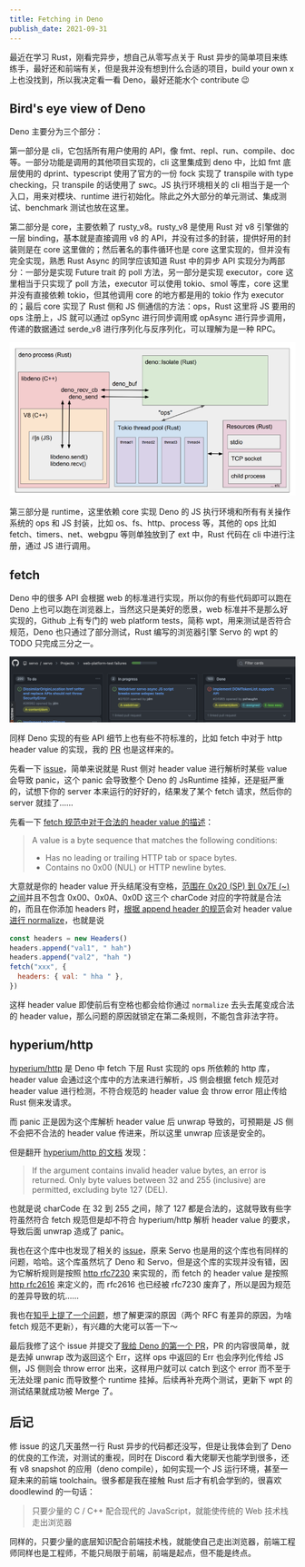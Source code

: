 ```yaml
---
title: Fetching in Deno
publish_date: 2021-09-31
---
```


最近在学习 Rust，刚看完异步，想自己从零写点关于 Rust 异步的简单项目来练练手，最好还和前端有关，但是我并没有想到什么合适的项目，build your own x 上也没找到，所以我决定看一看 Deno，最好还能水个 contribute 😉

## Bird's eye view of Deno

Deno 主要分为三个部分：

第一部分是 cli，它包括所有用户使用的 API，像 fmt、repl、run、compile、doc 等。一部分功能是调用的其他项目实现的，cli 这里集成到 deno 中，比如 fmt 底层使用的 dprint、typescript 使用了官方的一份 fock 实现了 transpile with type checking，只 transpile 的话使用了 swc。JS 执行环境相关的 cli 相当于是一个入口，用来对模块、runtime 进行初始化。除此之外大部分的单元测试、集成测试、benchmark 测试也放在这里。

第二部分是 core，主要依赖了 rusty_v8。rusty_v8 是使用 Rust 对 v8 引擎做的一层 binding，基本就是直接调用 v8 的 API，并没有过多的封装，提供好用的封装则是在 core 这里做的；然后著名的事件循环也是 core 这里实现的，但并没有完全实现，熟悉 Rust Async 的同学应该知道 Rust 中的异步 API 实现分为两部分：一部分是实现 Future trait 的 poll 方法，另一部分是实现 executor，core 这里相当于只实现了 poll 方法，executor 可以使用 tokio、smol 等库，core 这里并没有直接依赖 tokio，但其他调用 core 的地方都是用的 tokio 作为 executor 的；最后 core 实现了 Rust 侧和 JS 侧通信的方法：ops，Rust 这里将 JS 要用的 ops 注册上，JS 就可以通过 opSync 进行同步调用或 opAsync 进行异步调用，传递的数据通过 serde_v8 进行序列化与反序列化，可以理解为是一种 RPC。

![现在 libdeno 可以改成 rusty_v8 了](./images/schematic_v0.2.png)

第三部分是 runtime，这里依赖 core 实现 Deno 的 JS 执行环境和所有有关操作系统的 ops 和 JS 封装，比如 os、fs、http、process 等，其他的 ops 比如 fetch、timers、net、webgpu 等则单独放到了 ext 中，Rust 代码在 cli 中进行注册，通过 JS 进行调用。

## fetch

Deno 中的很多 API 会根据 web 的标准进行实现，所以你的有些代码即可以跑在 Deno 上也可以跑在浏览器上，当然这只是美好的愿景，web 标准并不是那么好实现的，Github 上有专门的 web platform tests，简称 wpt，用来测试是否符合规范，Deno 也只通过了部分测试，Rust 编写的浏览器引擎 Servo 的 wpt 的 TODO 只完成三分之一。

![Servo wpt](./images/servo_wpt.png)

同样 Deno 实现的有些 API 细节上也有些不符标准的，比如 fetch 中对于 http header value 的实现，我的 [PR](https://github.com/denoland/deno/pull/12244) 也是这样来的。

先看一下 [issue](https://github.com/denoland/deno/issues/12236)，简单来说就是 Rust 侧对 header value 进行解析时某些 value 会导致 panic，这个 panic 会导致整个 Deno 的 JsRuntime 挂掉，还是挺严重的，试想下你的 server 本来运行的好好的，结果发了某个 fetch 请求，然后你的 server 就挂了……

先看一下 [fetch 规范中对于合法的 header value 的描述](https://fetch.spec.whatwg.org/#concept-header-value)：

> A value is a byte sequence that matches the following conditions:
> - Has no leading or trailing HTTP tab or space bytes.
> - Contains no 0x00 (NUL) or HTTP newline bytes.

大意就是你的 header value 开头结尾没有空格，[范围在 0x20 (SP) 到 0x7E (~) 之间](https://infra.spec.whatwg.org/#byte-sequence)并且不包含 0x00、0x0A、0x0D 这三个 charCode 对应的字符就是合法的，而且在你添加 headers 时，[根据 append header 的规范](https://fetch.spec.whatwg.org/#concept-headers-append)会对 header value [进行 normalize](https://fetch.spec.whatwg.org/#concept-header-value-normalize)，也就是说

```js
const headers = new Headers()
headers.append("val1", " hah")
headers.append("val2", "hah ")
fetch("xxx", {
  headers: { val: " hha " },
})
```

这样 header value 即使前后有空格也都会给你通过 `normalize` 去头去尾变成合法的 header value，那么问题的原因就锁定在第二条规则，不能包含非法字符。

## hyperium/http

[hyperium/http](https://github.com/hyperium/http) 是 Deno 中 fetch 下层 Rust 实现的 ops 所依赖的 http 库，header value 会通过这个库中的方法来进行解析，JS 侧会根据 fetch 规范对 header value 进行检测，不符合规范的 header value 会 throw error 阻止传给 Rust 侧来发请求。

而 panic 正是因为这个库解析 header value 后 unwrap 导致的，可预期是 JS 侧不会把不合法的 header value 传进来，所以这里 unwrap 应该是安全的。

但是翻开 [hyperium/http 的文档](https://docs.rs/http/0.2.5/http/header/struct.HeaderValue.html#method.from_bytes) 发现：

> If the argument contains invalid header value bytes, an error is returned. Only byte values between 32 and 255 (inclusive) are permitted, excluding byte 127 (DEL).

也就是说 charCode 在 32 到 255 之间，除了 127 都是合法的，这就导致有些字符虽然符合 fetch 规范但是却不符合 hyperium/http 解析 header value 的要求，导致后面 unwrap 造成了 panic。

我也在这个库中也发现了相关的 [issue](https://github.com/hyperium/http/issues/376)，原来 Servo 也是用的这个库也有同样的问题，哈哈。这个库虽然坑了 Deno 和 Servo，但是这个库的实现并没有错，因为它解析规则是按照 [http rfc7230](https://datatracker.ietf.org/doc/html/rfc7230#section-3.2) 来实现的，而 fetch 的 header value 是按照 [http rfc2616](https://datatracker.ietf.org/doc/html/rfc2616#section-4.2) 来定义的，而 rfc2616 也已经被 rfc7230 废弃了，所以是因为规范的差异导致的坑……

我也在[知乎上提了一个问题](https://www.zhihu.com/question/489428152)，想了解更深的原因（两个 RFC 有差异的原因，为啥 fetch 规范不更新），有兴趣的大佬可以答一下～

最后我修了这个 issue 并提交了[我给 Deno 的第一个 PR](https://github.com/denoland/deno/pull/12244)，PR 的内容很简单，就是去掉 unwrap 改为返回这个 Err，这样 ops 中返回的 Err 也会序列化传给 JS 侧，JS 侧则会 throw error 出来，这样用户就可以 catch 到这个 error 而不至于无法处理 panic 而导致整个 runtime 挂掉。后续再补充两个测试，更新下 wpt 的测试结果就成功被 Merge 了。

## 后记

修 issue 的这几天虽然一行 Rust 异步的代码都还没写，但是让我体会到了 Deno 的优良的工作流，对测试的重视，同时在 Discord 看大佬聊天也能学到很多，还有 v8 snapshot 的应用（deno compile），如何实现一个 JS 运行环境，甚至一窥未来的前端 toolchain。很多都是我在接触 Rust 后才有机会学到的，很喜欢 doodlewind 的一句话：

> 只要少量的 C / C++ 配合现代的 JavaScript，就能使传统的 Web 技术栈走出浏览器

同样的，只要少量的底层知识配合前端技术栈，就能使自己走出浏览器，前端工程师同样也是工程师，不能只局限于前端，前端是起点，但不能是终点。
